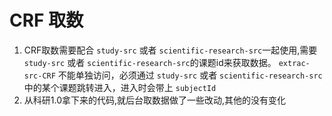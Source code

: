 # CRF 取数

1. CRF取数需要配合 `study-src` 或者 `scientific-research-src`一起使用,需要 `study-src` 或者 `scientific-research-src`的课题id来获取数据。 `extrac-src-CRF` 不能单独访问，必须通过 `study-src` 或者 `scientific-research-src` 中的某个课题跳转进入，进入时会带上 `subjectId`
2. 从科研1.0拿下来的代码,就后台取数据做了一些改动,其他的没有变化
